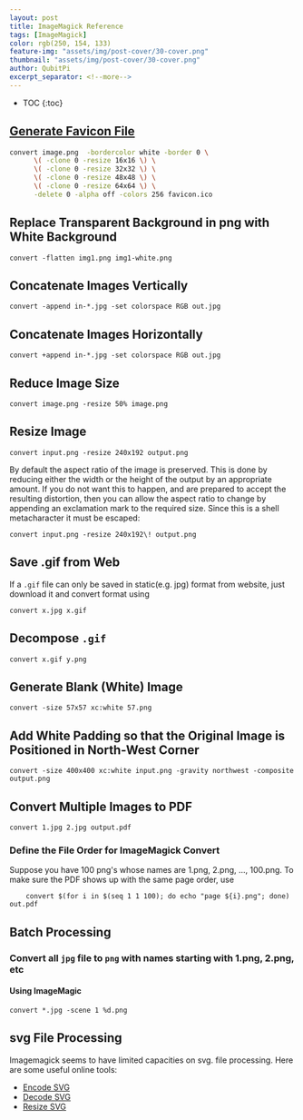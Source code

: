 ```yaml
---
layout: post
title: ImageMagick Reference
tags: [ImageMagick]
color: rgb(250, 154, 133)
feature-img: "assets/img/post-cover/30-cover.png"
thumbnail: "assets/img/post-cover/30-cover.png"
author: QubitPi
excerpt_separator: <!--more-->
---
```


<!--more-->

* TOC
{:toc}

## [Generate Favicon File](https://unix.stackexchange.com/a/89276)

```bash
convert image.png  -bordercolor white -border 0 \
      \( -clone 0 -resize 16x16 \) \
      \( -clone 0 -resize 32x32 \) \
      \( -clone 0 -resize 48x48 \) \
      \( -clone 0 -resize 64x64 \) \
      -delete 0 -alpha off -colors 256 favicon.ico
```

## Replace Transparent Background in png with White Background

    convert -flatten img1.png img1-white.png
    
## Concatenate Images Vertically

    convert -append in-*.jpg -set colorspace RGB out.jpg
    
## Concatenate Images Horizontally

    convert +append in-*.jpg -set colorspace RGB out.jpg
    
## Reduce Image Size

    convert image.png -resize 50% image.png

## Resize Image

    convert input.png -resize 240x192 output.png
    
By default the aspect ratio of the image is preserved. This is done by reducing either the width or the height of the
output by an appropriate amount. If you do not want this to happen, and are prepared to accept the resulting distortion,
then you can allow the aspect ratio to change by appending an exclamation mark to the required size. Since this is a
shell metacharacter it must be escaped:

    convert input.png -resize 240x192\! output.png
    
## Save .gif from Web

If a `.gif` file can only be saved in static(e.g. jpg) format from website, just download it and convert format using

    convert x.jpg x.gif
    
## Decompose `.gif`

    convert x.gif y.png
    
## Generate Blank (White) Image

    convert -size 57x57 xc:white 57.png
    
## Add White Padding so that the Original Image is Positioned in North-West Corner

    convert -size 400x400 xc:white input.png -gravity northwest -composite output.png
    
## Convert Multiple Images to PDF

    convert 1.jpg 2.jpg output.pdf
    
### Define the File Order for ImageMagick Convert
 
Suppose you have 100 png's whose names are 1.png, 2.png, ..., 100.png. To make sure the PDF shows up with the same page
order, use
   
        convert $(for i in $(seq 1 1 100); do echo "page ${i}.png"; done) out.pdf
    
## Batch Processing

### Convert all `jpg` file to `png` with names starting with 1.png, 2.png, etc

#### Using ImageMagic

    convert *.jpg -scene 1 %d.png
   
## svg File Processing

Imagemagick seems to have limited capacities on svg. file processing. Here are some useful online tools:

* [Encode SVG](https://base64.guru/converter/encode/image/svg)
* [Decode SVG](https://base64.guru/converter/decode/image/svg)
* [Resize SVG](https://www.iloveimg.com/resize-image/resize-svg#resize-options,pixels)
